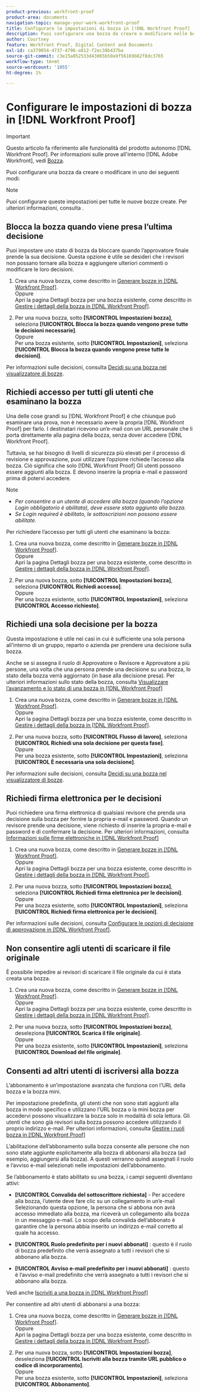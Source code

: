 ```yaml
---
product-previous: workfront-proof
product-area: documents
navigation-topic: manage-your-work-workfront-proof
title: Configurare le impostazioni di bozza in [!DNL Workfront Proof]
description: Puoi configurare una bozza da creare o modificare nelle bozze.
author: Courtney
feature: Workfront Proof, Digital Content and Documents
exl-id: ca379054-4737-4796-a812-f2ec38b437ba
source-git-commit: c3e15a052533d43065b50a9f56169b82f8dc3765
workflow-type: tm+mt
source-wordcount: '1055'
ht-degree: 1%

---
```


# Configurare le impostazioni di bozza in [!DNL Workfront Proof]

>[!IMPORTANT]
>
>Questo articolo fa riferimento alle funzionalità del prodotto autonomo [!DNL Workfront Proof]. Per informazioni sulle prove all&#39;interno [!DNL Adobe Workfront], vedi [Bozza](../../../review-and-approve-work/proofing/proofing.md).

Puoi configurare una bozza da creare o modificare in uno dei seguenti modi:

>[!NOTE]
>
>Puoi configurare queste impostazioni per tutte le nuove bozze create. Per ulteriori informazioni, consulta .

## Blocca la bozza quando viene presa l’ultima decisione

Puoi impostare uno stato di bozza da bloccare quando l’approvatore finale prende la sua decisione. Questa opzione è utile se desideri che i revisori non possano tornare alla bozza e aggiungere ulteriori commenti o modificare le loro decisioni.

1. Crea una nuova bozza, come descritto in [Generare bozze in [!DNL Workfront Proof]](../../../workfront-proof/wp-work-proofsfiles/create-proofs-and-files/generate-proofs.md).\
   Oppure\
   Apri la pagina Dettagli bozza per una bozza esistente, come descritto in [Gestire i dettagli della bozza in [!DNL Workfront Proof]](../../../workfront-proof/wp-work-proofsfiles/manage-your-work/manage-proof-details.md).

1. Per una nuova bozza, sotto **[!UICONTROL Impostazioni bozza]**, seleziona **[!UICONTROL Blocca la bozza quando vengono prese tutte le decisioni necessarie]**.\
   Oppure\
   Per una bozza esistente, sotto **[!UICONTROL Impostazioni]**, seleziona **[!UICONTROL Blocca la bozza quando vengono prese tutte le decisioni]**.

Per informazioni sulle decisioni, consulta [Decidi su una bozza nel visualizzatore di bozze](../../../review-and-approve-work/proofing/reviewing-proofs-within-workfront/make-a-decision-on-a-proof/make-decisions-on-proof.md).

## Richiedi accesso per tutti gli utenti che esaminano la bozza

Una delle cose grandi su [!DNL Workfront Proof] è che chiunque può esaminare una prova, non è necessario avere la propria [!DNL Workfront Proof] per farlo. I destinatari ricevono un’e-mail con un URL personale che li porta direttamente alla pagina della bozza, senza dover accedere [!DNL Workfront Proof].

Tuttavia, se hai bisogno di livelli di sicurezza più elevati per il processo di revisione e approvazione, puoi utilizzare l’opzione richiede l’accesso alla bozza. Ciò significa che solo [!DNL Workfront Proof] Gli utenti possono essere aggiunti alla bozza. E devono inserire la propria e-mail e password prima di potervi accedere.

>[!NOTE]
>
>* *Per consentire a un utente di accedere alla bozza (quando l’opzione Login obbligatorio è abilitata), deve essere stato aggiunto alla bozza.*
>* *Se Login required è abilitato, le sottoscrizioni non possono essere abilitate.*

Per richiedere l’accesso per tutti gli utenti che esaminano la bozza:

1. Crea una nuova bozza, come descritto in [Generare bozze in [!DNL Workfront Proof]](../../../workfront-proof/wp-work-proofsfiles/create-proofs-and-files/generate-proofs.md).\
   Oppure\
   Apri la pagina Dettagli bozza per una bozza esistente, come descritto in [Gestire i dettagli della bozza in [!DNL Workfront Proof]](../../../workfront-proof/wp-work-proofsfiles/manage-your-work/manage-proof-details.md).

1. Per una nuova bozza, sotto **[!UICONTROL Impostazioni bozza]**, seleziona **[!UICONTROL Richiedi accesso]**.\
   Oppure\
   Per una bozza esistente, sotto **[!UICONTROL Impostazioni]**, seleziona **[!UICONTROL Accesso richiesto]**.

## Richiedi una sola decisione per la bozza

Questa impostazione è utile nei casi in cui è sufficiente una sola persona all&#39;interno di un gruppo, reparto o azienda per prendere una decisione sulla bozza.

Anche se si assegna il ruolo di Approvatore o Revisore e Approvatore a più persone, una volta che una persona prende una decisione su una bozza, lo stato della bozza verrà aggiornato (in base alla decisione presa). Per ulteriori informazioni sullo stato della bozza, consulta [Visualizzare l’avanzamento e lo stato di una bozza in [!DNL Workfront Proof]](../../../workfront-proof/wp-work-proofsfiles/manage-your-work/view-progress-and-status-of-proof.md)

1. Crea una nuova bozza, come descritto in [Generare bozze in [!DNL Workfront Proof]](../../../workfront-proof/wp-work-proofsfiles/create-proofs-and-files/generate-proofs.md).\
   Oppure\
   Apri la pagina Dettagli bozza per una bozza esistente, come descritto in [Gestire i dettagli della bozza in [!DNL Workfront Proof]](../../../workfront-proof/wp-work-proofsfiles/manage-your-work/manage-proof-details.md).

1. Per una nuova bozza, sotto **[!UICONTROL Flusso di lavoro]**, seleziona **[!UICONTROL Richiedi una sola decisione per questa fase]**.\
   Oppure\
   Per una bozza esistente, sotto **[!UICONTROL Impostazioni]**, seleziona **[!UICONTROL È necessaria una sola decisione]**.

Per informazioni sulle decisioni, consulta [Decidi su una bozza nel visualizzatore di bozze](../../../review-and-approve-work/proofing/reviewing-proofs-within-workfront/make-a-decision-on-a-proof/make-decisions-on-proof.md#making-a-decision-on-a-proof).

## Richiedi firma elettronica per le decisioni

Puoi richiedere una firma elettronica di qualsiasi revisore che prenda una decisione sulla bozza per fornire la propria e-mail e password. Quando un revisore prende una decisione, viene richiesto di inserire la propria e-mail e password e di confermare la decisione. Per ulteriori informazioni, consulta [Informazioni sulle firme elettroniche in [!DNL Workfront Proof]](../../../workfront-proof/wp-acct-admin/managing-security/electronic-sigs-in-wp.md)

1. Crea una nuova bozza, come descritto in [Generare bozze in [!DNL Workfront Proof]](../../../workfront-proof/wp-work-proofsfiles/create-proofs-and-files/generate-proofs.md).\
   Oppure\
   Apri la pagina Dettagli bozza per una bozza esistente, come descritto in [Gestire i dettagli della bozza in [!DNL Workfront Proof]](../../../workfront-proof/wp-work-proofsfiles/manage-your-work/manage-proof-details.md).

1. Per una nuova bozza, sotto **[!UICONTROL Impostazioni bozza]**, seleziona **[!UICONTROL Richiedi firma elettronica per le decisioni]**.\
   Oppure\
   Per una bozza esistente, sotto **[!UICONTROL Impostazioni]**, seleziona **[!UICONTROL Richiedi firma elettronica per le decisioni]**.

Per informazioni sulle decisioni, consulta [Configurare le opzioni di decisione di approvazione in [!DNL Workfront Proof]](../../../workfront-proof/wp-acct-admin/account-settings/configure-approval-decision-in-wp.md).

## Non consentire agli utenti di scaricare il file originale

È possibile impedire ai revisori di scaricare il file originale da cui è stata creata una bozza.

1. Crea una nuova bozza, come descritto in [Generare bozze in [!DNL Workfront Proof]](../../../workfront-proof/wp-work-proofsfiles/create-proofs-and-files/generate-proofs.md).\
   Oppure\
   Apri la pagina Dettagli bozza per una bozza esistente, come descritto in [Gestire i dettagli della bozza in [!DNL Workfront Proof]](../../../workfront-proof/wp-work-proofsfiles/manage-your-work/manage-proof-details.md).

1. Per una nuova bozza, sotto **[!UICONTROL Impostazioni bozza]**, deseleziona **[!UICONTROL Scarica il file originale]**.\
   Oppure\
   Per una bozza esistente, sotto **[!UICONTROL Impostazioni]**, seleziona **[!UICONTROL Download del file originale]**.

## Consenti ad altri utenti di iscriversi alla bozza

L’abbonamento è un’impostazione avanzata che funziona con l’URL della bozza e la bozza mini.

Per impostazione predefinita, gli utenti che non sono stati aggiunti alla bozza in modo specifico e utilizzano l’URL bozza o la mini bozza per accedervi possono visualizzare la bozza solo in modalità di sola lettura. Gli utenti che sono già revisori sulla bozza possono accedere utilizzando il proprio indirizzo e-mail. Per ulteriori informazioni, consulta [Gestire i ruoli bozza in [!DNL Workfront Proof]](../../../workfront-proof/wp-work-proofsfiles/share-proofs-and-files/manage-proof-roles.md)

L’abilitazione dell’abbonamento sulla bozza consente alle persone che non sono state aggiunte esplicitamente alla bozza di abbonarsi alla bozza (ad esempio, aggiungersi alla bozza). A questi verranno quindi assegnati il ruolo e l’avviso e-mail selezionati nelle impostazioni dell’abbonamento.

Se l’abbonamento è stato abilitato su una bozza, i campi seguenti diventano attivi:

* **[!UICONTROL Convalida del sottoscrittore richiesta]** - Per accedere alla bozza, l’utente deve fare clic su un collegamento in un’e-mail\
   Selezionando questa opzione, la persona che si abbona non avrà accesso immediato alla bozza, ma riceverà un collegamento alla bozza in un messaggio e-mail. Lo scopo della convalida dell’abbonato è garantire che la persona abbia inserito un indirizzo e-mail corretto al quale ha accesso.

* **[!UICONTROL Ruolo predefinito per i nuovi abbonati]** : questo è il ruolo di bozza predefinito che verrà assegnato a tutti i revisori che si abbonano alla bozza.
* **[!UICONTROL Avviso e-mail predefinito per i nuovi abbonati]** : questo è l’avviso e-mail predefinito che verrà assegnato a tutti i revisori che si abbonano alla bozza.

Vedi anche [Iscriviti a una bozza in [!DNL Workfront Proof]](../../../workfront-proof/wp-work-proofsfiles/share-proofs-and-files/subscribe-to-proof.md)

Per consentire ad altri utenti di abbonarsi a una bozza:

1. Crea una nuova bozza, come descritto in [Generare bozze in [!DNL Workfront Proof]](../../../workfront-proof/wp-work-proofsfiles/create-proofs-and-files/generate-proofs.md).\
   Oppure\
   Apri la pagina Dettagli bozza per una bozza esistente, come descritto in [Gestire i dettagli della bozza in [!DNL Workfront Proof]](../../../workfront-proof/wp-work-proofsfiles/manage-your-work/manage-proof-details.md).

1. Per una nuova bozza, sotto **[!UICONTROL Impostazioni bozza]**, deseleziona **[!UICONTROL Iscriviti alla bozza tramite URL pubblico o codice di incorporamento]**.\
   Oppure\
   Per una bozza esistente, sotto **[!UICONTROL Impostazioni]**, seleziona **[!UICONTROL Abbonamento]**.
